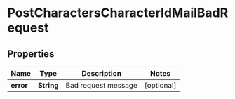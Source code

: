 
# PostCharactersCharacterIdMailBadRequest

## Properties
Name | Type | Description | Notes
------------ | ------------- | ------------- | -------------
**error** | **String** | Bad request message |  [optional]



